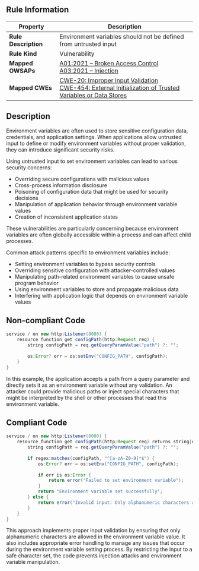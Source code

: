 ## Rule Information

| Property | Description |
|---------|-------------|
| **Rule Description** | Environment variables should not be defined from untrusted input |
| **Rule Kind** | Vulnerability |
| **Mapped OWSAPs** | [A01:2021 – Broken Access Control](https://owasp.org/Top10/A01_2021-Broken_Access_Control/)<br>[A03:2021 – Injection](https://owasp.org/Top10/A03_2021-Injection/) |
| **Mapped CWEs** | [CWE-20: Improper Input Validation](https://cwe.mitre.org/data/definitions/20.html)<br>[CWE-454: External Initialization of Trusted Variables or Data Stores](https://cwe.mitre.org/data/definitions/454.html) |

## Description

Environment variables are often used to store sensitive configuration data, credentials, and application settings. When applications allow untrusted input to define or modify environment variables without proper validation, they can introduce significant security risks.

Using untrusted input to set environment variables can lead to various security concerns:

- Overriding secure configurations with malicious values
- Cross-process information disclosure
- Poisoning of configuration data that might be used for security decisions
- Manipulation of application behavior through environment variable values
- Creation of inconsistent application states

These vulnerabilities are particularly concerning because environment variables are often globally accessible within a process and can affect child processes.

Common attack patterns specific to environment variables include:

- Setting environment variables to bypass security controls
- Overriding sensitive configuration with attacker-controlled values
- Manipulating path-related environment variables to cause unsafe program behavior
- Using environment variables to store and propagate malicious data
- Interfering with application logic that depends on environment variable values

## Non-compliant Code

```java
service / on new http:Listener(8080) {
    resource function get configPath(http:Request req) {
        string configPath = req.getQueryParamValue("path") ?: "";
        
        os:Error? err = os:setEnv("CONFIG_PATH", configPath);
    }
}
```

In this example, the application accepts a path from a query parameter and directly sets it as an environment variable without any validation. An attacker could provide malicious paths or inject special characters that might be interpreted by the shell or other processes that read this environment variable.

## Compliant Code

```java
service / on new http:Listener(8080) {
    resource function get configPath(http:Request req) returns string|error {
        string configPath = req.getQueryParamValue("path") ?: "";
        
        if regex:matches(configPath, "^[a-zA-Z0-9]*$") {
            os:Error? err = os:setEnv("CONFIG_PATH", configPath);
            
            if err is os:Error {
                return error("Failed to set environment variable");
            }
            return "Environment variable set successfully";
        } else {
            return error("Invalid input: Only alphanumeric characters are allowed");
        }
    }
}
```

This approach implements proper input validation by ensuring that only alphanumeric characters are allowed in the environment variable value. It also includes appropriate error handling to manage any issues that occur during the environment variable setting process. By restricting the input to a safe character set, the code prevents injection attacks and environment variable manipulation.